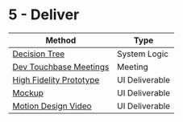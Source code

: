 # 5 - Deliver

Method | Type
---- | ----
[Decision Tree](decision-tree.md) | System Logic
[Dev Touchbase Meetings](dev-touchbase-meetings.md) | Meeting
[High Fidelity Prototype](high-fidelity-prototype.md) | UI Deliverable
[Mockup](mockup.md) | UI Deliverable
[Motion Design Video](motion-design-video.md) | UI Deliverable

